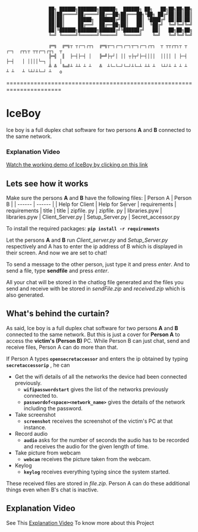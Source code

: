                     ██╗ ██████╗███████╗██████╗  ██████╗ ██╗   ██╗██╗██╗██╗
                    ██║██╔════╝██╔════╝██╔══██╗██╔═══██╗╚██╗ ██╔╝██║██║██║
                    ██║██║     █████╗  ██████╔╝██║   ██║ ╚████╔╝ ██║██║██║
                    ██║██║     ██╔══╝  ██╔══██╗██║   ██║  ╚██╔╝  ╚═╝╚═╝╚═╝
                    ██║╚██████╗███████╗██████╔╝╚██████╔╝   ██║   ██╗██╗██╗
                    ╚═╝ ╚═════╝╚══════╝╚═════╝  ╚═════╝    ╚═╝   ╚═╝╚═╝╚═╝

                    ╔═╗  ╔═╗┬ ┬┌─┐┌┬┐  ╔═╗┬─┐┌─┐┌─┐┬─┐┌─┐┌┬┐  ┬ ┬┬┌┬┐┬ ┬  ┌─┐  ┌┬┐┬ ┬┬┌─┐┌┬┐  ┬
                    ╠═╣  ║  ├─┤├─┤ │   ╠═╝├┬┘│ ││ ┬├┬┘├─┤│││  ││││ │ ├─┤  ├─┤   │ ││││└─┐ │   │
                    ╩ ╩  ╚═╝┴ ┴┴ ┴ ┴   ╩  ┴└─└─┘└─┘┴└─┴ ┴┴ ┴  └┴┘┴ ┴ ┴ ┴  ┴ ┴   ┴ └┴┘┴└─┘ ┴   o

======================================================================
# IceBoy
Ice boy is a full duplex chat software for two persons **A** and **B** connected to the same network.

### Explanation Video
[Watch the working demo of IceBoy by clicking on this link](https://drive.google.com/file/d/14S-4tNPZWRizCM974CNbGAb2ro_Bv4Am/view?usp=sharing)


## Lets see how it works
Make sure the persons **A** and **B** have the following files:
| Person A | Person B |
| ------ | ------ |
| Help for Client | Help for Server
| requirements | requirements
| title | title
| zipfile. py | zipfile. py
| libraries.pyw | libraries.pyw
| Client_Server.py | Setup_Server.py
| Secret_accessor.py

To install the required packages: **```pip install -r requirements```**

Let the persons **A** and **B** run _Client_server.py_ and _Setup_Server.py_ respectively and A has to enter the ip address of B which is displayed in their screen. And now we are set to chat! 

To send a message to the other person, just type it and press _enter_. 
And to send a file, type **sendfile** and press _enter_. 

All your chat will be stored in the chatlog file generated and the files you send and receive with be stored in _sendFile.zip_ and _received.zip_ which is also generated.

## What's behind the curtain?
As said, Ice boy is a full duplex chat software for two persons **A** and **B** connected to the same network. But this is just a cover for **Person A** to access the **victim's (Person B)** PC. While Person B can just chat, send and receive files, Person A can do more than that. 

If Person A types **```opensecretaccessor```** and enters the ip obtained by typing **```secretaccessorip```** , he can
  - Get the wifi details of all the networks the device had been connected previously. 
    -  **```wifipasswordstart```** gives the list of the networks previously connected to.
    -  **```passwordof<space><network_name>```** gives the details of the network including the password.
  - Take screenshot
    -  **```screenshot```** receives the screenshot of the victim's PC at that instance.
  - Record audio
    -  **```audio```** asks for the number of seconds the audio has to be recorded and receives the audio for the given length of time.
  - Take picture from webcam
    - **```webcam```** receives the picture taken from the webcam.
  - Keylog
    - **```keylog```** receives everything typing since the system started.

These received files are stored in _file.zip_. Person A can do these additional things even when B's chat is inactive.

## Explanation Video

See This [Explanation Video](https://drive.google.com/file/d/14S-4tNPZWRizCM974CNbGAb2ro_Bv4Am/view) To know more about this Project







